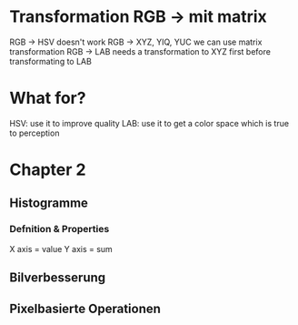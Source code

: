 # Transformation RGB -> mit matrix

RGB -> HSV doesn't work
RGB -> XYZ, YIQ, YUC we can use matrix transformation
RGB -> LAB needs a transformation to XYZ first before transformating to LAB

# What for?

HSV: use it to improve quality
LAB: use it to get a color space which is true to perception

# Chapter 2

## Histogramme

### Defnition & Properties

X axis = value
Y axis = sum

## Bilverbesserung

## Pixelbasierte Operationen
